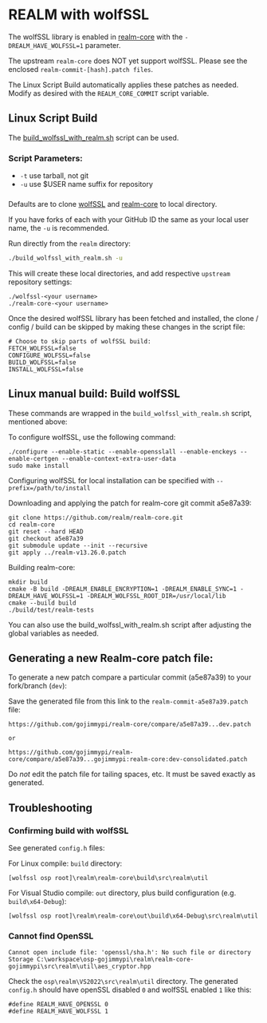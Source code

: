 # REALM with wolfSSL

The wolfSSL library is enabled in [realm-core](https://github.com/realm/realm-core) with the `-DREALM_HAVE_WOLFSSL=1` parameter.

The upstream `realm-core` does NOT yet support wolfSSL. Please see the enclosed `realm-commit-[hash].patch files`.

The Linux Script Build automatically applies these patches as needed. Modify as desired with the `REALM_CORE_COMMIT` script variable.

## Linux Script Build

The [build_wolfssl_with_realm.sh](./build_wolfssl_with_realm.sh) script can be used.

### Script Parameters:

* `-t` use tarball, not git
* `-u` use $USER name suffix for repository

###

Defaults are to clone [wolfSSL](https://github.com/wolfSSL/wolfssl) and [realm-core](https://github.com/realm/realm-core) to local directory.

If you have forks of each with your GitHub ID the same as your local user name, the `-u` is recommended.

Run directly from the `realm` directory:

```bash
./build_wolfssl_with_realm.sh -u
```

This will create these local directories, and add respective `upstream` repository settings:

```text
./wolfssl-<your username>
./realm-core-<your username>
```

Once the desired wolfSSL library has been fetched and installed, the clone / config / build can be skipped by making these changes in the script file:

```
# Choose to skip parts of wolfSSL build:
FETCH_WOLFSSL=false
CONFIGURE_WOLFSSL=false
BUILD_WOLFSSL=false
INSTALL_WOLFSSL=false
```

## Linux manual build: Build wolfSSL

These commands are wrapped in the `build_wolfssl_with_realm.sh` script, mentioned above:

To configure wolfSSL, use the following command:

```
./configure --enable-static --enable-opensslall --enable-enckeys --enable-certgen --enable-context-extra-user-data
sudo make install
```

Configuring wolfSSL for local installation can be specified with `--prefix=/path/to/install`

Downloading and applying the patch for realm-core git commit a5e87a39:

```
git clone https://github.com/realm/realm-core.git
cd realm-core
git reset --hard HEAD
git checkout a5e87a39
git submodule update --init --recursive
git apply ../realm-v13.26.0.patch
```

Building realm-core:

```
mkdir build
cmake -B build -DREALM_ENABLE_ENCRYPTION=1 -DREALM_ENABLE_SYNC=1 -DREALM_HAVE_WOLFSSL=1 -DREALM_WOLFSSL_ROOT_DIR=/usr/local/lib
cmake --build build
./build/test/realm-tests
```

You can also use the build_wolfssl_with_realm.sh script after adjusting the global variables as needed.

## Generating a new Realm-core patch file:

To generate a new patch compare a particular commit (a5e87a39) to your fork/branch (`dev`):

Save the generated file from this link to the `realm-commit-a5e87a39.patch` file:



```
https://github.com/gojimmypi/realm-core/compare/a5e87a39...dev.patch

or

https://github.com/gojimmypi/realm-core/compare/a5e87a39...gojimmypi:realm-core:dev-consolidated.patch
```

Do *not* edit the patch file for tailing spaces, etc. It must be saved exactly as generated.

## Troubleshooting

### Confirming build with wolfSSL

See generated `config.h` files:

For Linux compile: `build` directory:
```
[wolfssl osp root]\realm\realm-core\build\src\realm\util
```

For Visual Studio compile: `out` directory, plus build configuration (e.g. `build\x64-Debug`):

```
[wolfssl osp root]\realm\realm-core\out\build\x64-Debug\src\realm\util
```

### Cannot find OpenSSL

```
Cannot open include file: 'openssl/sha.h': No such file or directory	Storage	C:\workspace\osp-gojimmypi\realm\realm-core-gojimmypi\src\realm\util\aes_cryptor.hpp
```

Check the `osp\realm\VS2022\src\realm\util` directory. The generated `config.h` should have
openSSL disabled `0` and wolfSSL enabled `1` like this:

```
#define REALM_HAVE_OPENSSL 0
#define REALM_HAVE_WOLFSSL 1
```

###
